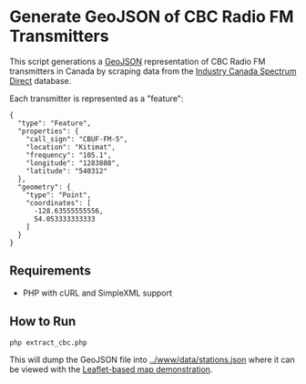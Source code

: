 Generate GeoJSON of CBC Radio FM Transmitters
====================================

This script generations a [GeoJSON](http://www.geojson.org/geojson-spec.html) representation of CBC Radio FM transmitters in Canada by scraping data from the [Industry Canada Spectrum Direct](http://sd.ic.gc.ca/pls/engdoc_anon/web_search.frequency_range_input) database.

Each transmitter is represented as a "feature":

	{
	  "type": "Feature",
	  "properties": {
	    "call_sign": "CBUF-FM-5",
	    "location": "Kitimat",
	    "frequency": "105.1",
	    "longitude": "1283808",
	    "latitude": "540312"
	  },
	  "geometry": {
	    "type": "Point",
	    "coordinates": [
	      -128.63555555556,
	      54.053333333333
	    ]
	  }
	}
	
Requirements
------------

* PHP with cURL and SimpleXML support

How to Run
----------

	php extract_cbc.php
 
This will dump the GeoJSON file into [../www/data/stations.json](../www/data/stations.json) where it can be viewed with the [Leaflet-based map demonstration](../www/index.html).

